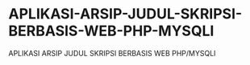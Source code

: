 # APLIKASI-ARSIP-JUDUL-SKRIPSI-BERBASIS-WEB-PHP-MYSQLI
APLIKASI ARSIP JUDUL SKRIPSI BERBASIS WEB PHP/MYSQLI
